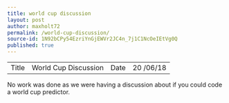 ```yaml
---
title: world cup discussion
layout: post
author: maxholt72
permalink: /world-cup-discussion/
source-id: 1N92bCPy54EzriYnGjEWVr2JC4n_7j1C1NcOeIEtVg0Q
published: true
---
```

<table>
  <tr>
    <td>Title</td>
    <td>World Cup Discussion</td>
    <td>Date</td>
    <td>20 /06/18</td>
  </tr>
</table>


No work was done as we were having a discussion about if you could code a world cup predictor.

